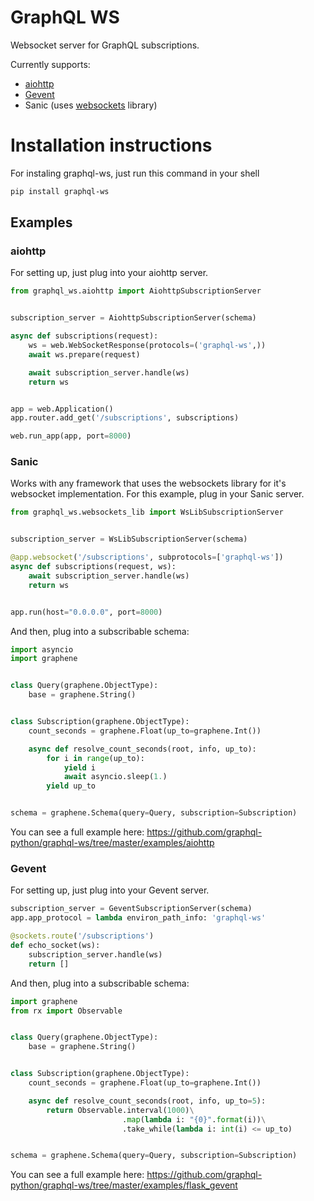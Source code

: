 # GraphQL WS

Websocket server for GraphQL subscriptions.

Currently supports:
* [aiohttp](https://github.com/graphql-python/graphql-ws#aiohttp)
* [Gevent](https://github.com/graphql-python/graphql-ws#gevent)
* Sanic (uses [websockets](https://github.com/aaugustin/websockets/) library)

# Installation instructions

For instaling graphql-ws, just run this command in your shell

```bash
pip install graphql-ws
```

## Examples

### aiohttp

For setting up, just plug into your aiohttp server.

```python
from graphql_ws.aiohttp import AiohttpSubscriptionServer


subscription_server = AiohttpSubscriptionServer(schema)

async def subscriptions(request):
    ws = web.WebSocketResponse(protocols=('graphql-ws',))
    await ws.prepare(request)

    await subscription_server.handle(ws)
    return ws


app = web.Application()
app.router.add_get('/subscriptions', subscriptions)

web.run_app(app, port=8000)
```

### Sanic

Works with any framework that uses the websockets library for
it's websocket implementation. For this example, plug in
your Sanic server.

```python
from graphql_ws.websockets_lib import WsLibSubscriptionServer


subscription_server = WsLibSubscriptionServer(schema)

@app.websocket('/subscriptions', subprotocols=['graphql-ws'])
async def subscriptions(request, ws):
    await subscription_server.handle(ws)
    return ws


app.run(host="0.0.0.0", port=8000)
```

And then, plug into a subscribable schema:

```python
import asyncio
import graphene


class Query(graphene.ObjectType):
    base = graphene.String()


class Subscription(graphene.ObjectType):
    count_seconds = graphene.Float(up_to=graphene.Int())

    async def resolve_count_seconds(root, info, up_to):
        for i in range(up_to):
            yield i
            await asyncio.sleep(1.)
        yield up_to


schema = graphene.Schema(query=Query, subscription=Subscription)
```

You can see a full example here: https://github.com/graphql-python/graphql-ws/tree/master/examples/aiohttp

### Gevent

For setting up, just plug into your Gevent server.

```python
subscription_server = GeventSubscriptionServer(schema)
app.app_protocol = lambda environ_path_info: 'graphql-ws'

@sockets.route('/subscriptions')
def echo_socket(ws):
    subscription_server.handle(ws)
    return []
```

And then, plug into a subscribable schema:

```python
import graphene
from rx import Observable


class Query(graphene.ObjectType):
    base = graphene.String()


class Subscription(graphene.ObjectType):
    count_seconds = graphene.Float(up_to=graphene.Int())

    async def resolve_count_seconds(root, info, up_to=5):
        return Observable.interval(1000)\
                         .map(lambda i: "{0}".format(i))\
                         .take_while(lambda i: int(i) <= up_to)


schema = graphene.Schema(query=Query, subscription=Subscription)
```

You can see a full example here: https://github.com/graphql-python/graphql-ws/tree/master/examples/flask_gevent
